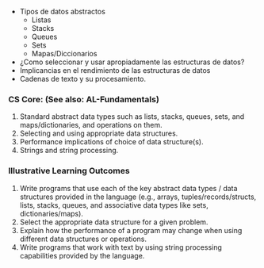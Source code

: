 
- Tipos de datos abstractos
	- Listas
	- Stacks 
	- Queues
	- Sets
	- Mapas/Diccionarios
- ¿Como seleccionar y usar apropiadamente las estructuras de datos?
- Implicancias en el rendimiento de las estructuras de datos
- Cadenas de texto y su procesamiento.

### CS Core: (See also: AL-Fundamentals)
1. Standard abstract data types such as lists, stacks, queues, sets, and maps/dictionaries, and operations on them.
2. Selecting and using appropriate data structures.
3. Performance implications of choice of data structure(s).
4. Strings and string processing.

### Illustrative Learning Outcomes
1. Write programs that use each of the key abstract data types / data structures provided in the language (e.g., arrays, tuples/records/structs, lists, stacks, queues, and associative data types like sets, dictionaries/maps).
2. Select the appropriate data structure for a given problem.
3. Explain how the performance of a program may change when using different data structures or operations.
4. Write programs that work with text by using string processing capabilities provided by the language.